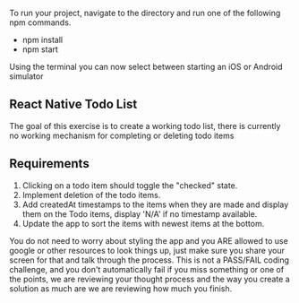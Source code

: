 To run your project, navigate to the directory and run one of the following npm commands.

- npm install
- npm start

Using the terminal you can now select between starting an iOS or Android simulator

## React Native Todo List

The goal of this exercise is to create a working todo list, there is currently no working mechanism for completing or deleting todo items

## Requirements

1. Clicking on a todo item should toggle the "checked" state.
2. Implement deletion of the todo items.
3. Add createdAt timestamps to the items when they are made and display them on the Todo items, display 'N/A' if no timestamp available.
4. Update the app to sort the items with newest items at the bottom.

You do not need to worry about styling the app and you ARE allowed to use google or other resources to look things up, just make sure you share your screen for that and talk through the process. This is not a PASS/FAIL coding challenge, and you don't automatically fail if you miss something or one of the points, we are reviewing your thought process and the way you create a solution as much are we are reviewing how much you finish.


